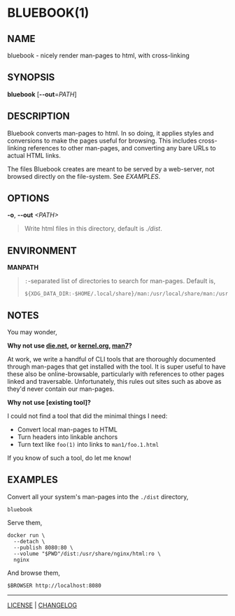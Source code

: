 # BLUEBOOK(1)

## NAME

bluebook - nicely render man-pages to html, with cross-linking

## SYNOPSIS

**bluebook** [**\--out**=*PATH*]

## DESCRIPTION

Bluebook converts man-pages to html. In so doing, it applies styles and
conversions to make the pages useful for browsing. This includes cross-linking
references to other man-pages, and converting any bare URLs to actual HTML
links.

The files Bluebook creates are meant to be served by a web-server, not browsed
directly on the file-system. See *EXAMPLES*.

## OPTIONS

**\-o**, **\--out** *\<PATH\>*

> Write html files in this directory, default is *./dist*.

## ENVIRONMENT

**MANPATH**

> `:`-separated list of directories to search for man-pages. Default is,
>
> ```
> ${XDG_DATA_DIR:-$HOME/.local/share}/man:/usr/local/share/man:/usr/share/man
> ```

## NOTES

You may wonder,

**Why not use [die.net](https://linux.die.net/man/), or
[kernel.org](https://www.kernel.org/doc/man-pages/),
[man7](https://man7.org/linux/man-pages/index.html)?**

At work, we write a handful of CLI tools that are thoroughly documented through
man-pages that get installed with the tool. It is super useful to have these
also be online-browsable, particularly with references to other pages linked and
traversable. Unfortunately, this rules out sites such as above as they'd never
contain our man-pages.

**Why not use [existing tool]?**

I could not find a tool that did the minimal things I need:

- Convert local man-pages to HTML
- Turn headers into linkable anchors
- Turn text like `foo(1)` into links to `man1/foo.1.html`

If you know of such a tool, do let me know!

## EXAMPLES

Convert all your system's man-pages into the `./dist` directory,

```
bluebook
```

Serve them,

```
docker run \
  --detach \
  --publish 8080:80 \
  --volume "$PWD"/dist:/usr/share/nginx/html:ro \
  nginx
```

And browse them,

```
$BROWSER http://localhost:8080
```

---

[LICENSE](./LICENSE) | [CHANGELOG](./CHANGELOG.md)
